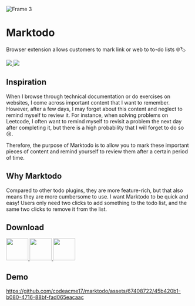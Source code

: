 ![Frame 3](https://github.com/codeacme17/marktodo/assets/67408722/efcee87d-19c8-4b96-8f90-23189190077b)

<h1 >Marktodo</h1>

Browser extension allows customers to mark link or web to to-do lists 🌐🏷️

<p>  
<a href="/docs/zh-doc.md"> 
  <img src="https://img.shields.io/badge/中文文档-%23242D3E?style=flat&labelColor=%23242D3E&logo=microsofttranslator" />
</a>

<img src="https://img.shields.io/badge/License-MIT-%23242D3E?style=flat&labelColor=%23242D3E" />
</p>

## Inspiration

When I browse through technical documentation or do exercises on websites, I come across important content that I want to remember. However, after a few days, I may forget about this content and neglect to remind myself to review it. For instance, when solving problems on Leetcode, I often want to remind myself to revisit a problem the next day after completing it, but there is a high probability that I will forget to do so 😢.

Therefore, the purpose of Marktodo is to allow you to mark these important pieces of content and remind yourself to review them after a certain period of time.

## Why Marktodo

Compared to other todo plugins, they are more feature-rich, but that also means they are more cumbersome to use. I want Marktodo to be quick and easy! Users only need two clicks to add something to the todo list, and the same two clicks to remove it from the list.

## Download

<p>
  <a href="https://addons.mozilla.org/firefox/addon/marktodo/">
    <img height="60" src="https://blog.mozilla.org/addons/files/2020/04/get-the-addon-fx-apr-2020.svg">
  </a>
  <a href="https://chrome.google.com/webstore/detail/marktodo/cebpakakmippceefanjkmkjiampkljpp?utm_source=ext_sidebar&hl=en-US">
    <img height="60" src="https://storage.googleapis.com/web-dev-uploads/image/WlD8wC6g8khYWPJUsQceQkhXSlv1/iNEddTyWiMfLSwFD6qGq.png"/>
  </a>
  <a href="https://microsoftedge.microsoft.com/addons/detail/marktodo/cokonaiohkijfceilgcnnbbeblgpfmci">
    <img height="60" src="https://upload.wikimedia.org/wikipedia/commons/thumb/f/f7/Get_it_from_Microsoft_Badge.svg/320px-Get_it_from_Microsoft_Badge.svg.png"/>
  </a>
</p>

## Demo

https://github.com/codeacme17/marktodo/assets/67408722/45b420b1-b080-4716-88bf-fad065eacaac
